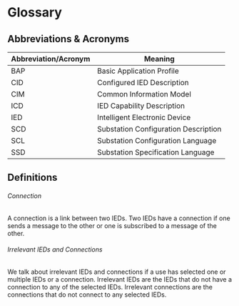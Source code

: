 # Glossary

## Abbreviations & Acronyms

| Abbreviation/Acronym | Meaning                              |
|----------------------|--------------------------------------|
| BAP                  | Basic Application Profile            |
| CID                  | Configured IED Description           |
| CIM                  | Common Information Model             |
| ICD                  | IED Capability Description           |
| IED                  | Intelligent Electronic Device        |
| SCD                  | Substation Configuration Description |
| SCL                  | Substation Configuration Language    |
| SSD                  | Substation Specification Language    |


## Definitions

###### Connection

A connection is a link between two IEDs.
Two IEDs have a connection if one sends a message to the other 
or one is subscribed to a message of the other.


###### Irrelevant IEDs and Connections

We talk about irrelevant IEDs and connections if a use has selected 
one or multiple IEDs or a connection. 
Irrelevant IEDs are the IEDs that do not have a connection to any of the selected IEDs.
Irrelevant connections are the connections that do not connect to any selected IEDs.
